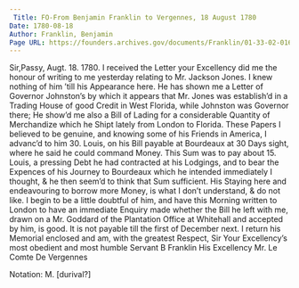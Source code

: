 ```yaml
---
 Title: FO-From Benjamin Franklin to Vergennes, 18 August 1780
Date: 1780-08-18
Author: Franklin, Benjamin
Page URL: https://founders.archives.gov/documents/Franklin/01-33-02-0163
---
```


Sir,Passy, Augt. 18. 1780.
I received the Letter your Excellency did me the honour of writing to me yesterday relating to Mr. Jackson Jones. I knew nothing of him ’till his Appearance here. He has shown me a Letter of Governor Johnston’s by which it appears that Mr. Jones was establish’d in a Trading House of good Credit in West Florida, while Johnston was Governor there; He show’d me also a Bill of Lading for a considerable Quantity of Merchandize which he Shipt lately from London to Florida. These Papers I believed to be genuine, and knowing some of his Friends in America, I advanc’d to him 30. Louis, on his Bill payable at Bourdeaux at 30 Days sight, where he said he could command Money. This Sum was to pay about 15. Louis, a pressing Debt he had contracted at his Lodgings, and to bear the Expences of his Journey to Bourdeaux which he intended immediately I thought, & he then seem’d to think that Sum sufficient. His Staying here and endeavouring to borrow more Money, is what I don’t understand, & do not like. I begin to be a little doubtful of him, and have this Morning written to London to have an immediate Enquiry made whether the Bill he left with me, drawn on a Mr. Goddard of the Plantation Office at Whitehall and accepted by him, is good. It is not payable till the first of December next. I return his Memorial enclosed and am, with the greatest Respect, Sir Your Excellency’s most obedient and most humble Servant
B Franklin
His Excellency Mr. Le Comte De Vergennes
 
Notation: M. [durival?]

